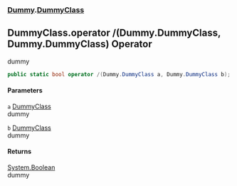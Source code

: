 ### [Dummy](./Dummy.md 'Dummy').[DummyClass](./Dummy-DummyClass.md 'Dummy.DummyClass')
## DummyClass.operator /(Dummy.DummyClass, Dummy.DummyClass) Operator
dummy  
```csharp
public static bool operator /(Dummy.DummyClass a, Dummy.DummyClass b);
```
#### Parameters
<a name='Dummy-DummyClass-op_Division(Dummy-DummyClass_Dummy-DummyClass)-a'></a>
`a` [DummyClass](./Dummy-DummyClass.md 'Dummy.DummyClass')  
dummy  
  
<a name='Dummy-DummyClass-op_Division(Dummy-DummyClass_Dummy-DummyClass)-b'></a>
`b` [DummyClass](./Dummy-DummyClass.md 'Dummy.DummyClass')  
dummy  
  
#### Returns
[System.Boolean](https://docs.microsoft.com/en-us/dotnet/api/System.Boolean 'System.Boolean')  
dummy  
